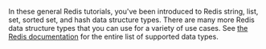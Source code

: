 In these general Redis tutorials, you've been introduced to Redis string, list, set, sorted set, and hash data structure types.
There are many more Redis data structure types that you can use for a variety of use cases. See [the Redis documentation](https://redis.io/docs/data-types) for the entire list of supported data types.
